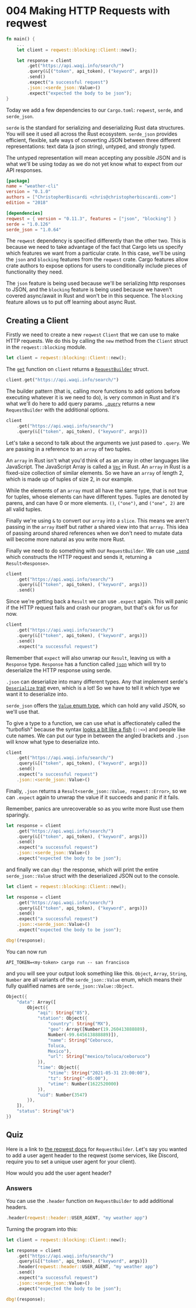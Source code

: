 # 004 Making HTTP Requests with reqwest

```rust
fn main() {
    ...
    let client = reqwest::blocking::Client::new();

    let response = client
        .get("https://api.waqi.info/search/")
        .query(&[("token", api_token), ("keyword", args)])
        .send()
        .expect("a successful request")
        .json::<serde_json::Value>()
        .expect("expected the body to be json");
}
```

Today we add a few dependencies to our `Cargo.toml`: `reqwest`, `serde`, and `serde_json`.

`serde` is the standard for serializing and deserializing Rust data structures. You will see it used all across the Rust ecosystem. `serde_json` provides efficient, flexible, safe ways of converting JSON between three different representations: text data (a json string), untyped, and strongly typed.

The untyped representation will mean accepting any possible JSON and is what we'll be using today as we do not yet know what to expect from our API responses.

```toml
[package]
name = "weather-cli"
version = "0.1.0"
authors = ["ChristopherBiscardi <chris@christopherbiscardi.com>"]
edition = "2018"

[dependencies]
reqwest = { version = "0.11.3", features = ["json", "blocking"] }
serde = "1.0.126"
serde_json = "1.0.64"
```

The `reqwest` dependency is specified differently than the other two. This is because we need to take advantage of the fact that Cargo lets us specify which features we want from a particular crate. In this case, we'll be using the `json` and `blocking` features from the `reqwest` crate. Cargo features allow crate authors to expose options for users to conditionally include pieces of functionality they need.

The `json` feature is being used because we'll be serializing http responses to JSON, and the `blocking` feature is being used because we haven't covered async/await in Rust and won't be in this sequence. The `blocking` feature allows us to put off learning about async Rust.

## Creating a Client

Firstly we need to create a new `reqwest` `Client` that we can use to make HTTP requests. We do this by calling the `new` method from the `Client` struct in the `reqwest::blocking` module.

```rust
let client = reqwest::blocking::Client::new();
```

The [`get`](https://docs.rs/reqwest/0.11.3/reqwest/blocking/struct.Client.html#method.get) function on `client` returns a [`RequestBuilder`](https://docs.rs/reqwest/0.11.3/reqwest/blocking/struct.RequestBuilder.html) struct.

```rust
client.get("https://api.waqi.info/search/")
```

The builder pattern (that is, calling more functions to add options before executing whatever it is we need to do), is very common in Rust and it's what we'll do here to add query params. [`.query`](https://docs.rs/reqwest/0.11.3/reqwest/blocking/struct.RequestBuilder.html#method.query) returns a new `RequestBuilder` with the additional options.

```rust
client
    .get("https://api.waqi.info/search/")
    .query(&[("token", api_token), ("keyword", args)])
```

Let's take a second to talk about the arguments we just pased to `.query`. We are passing in a reference to an `array` of two tuples.

An `array` in Rust isn't what you'd think of as an array in other languages like JavaScript. The JavaScript Array is called a [`Vec`](https://doc.rust-lang.org/std/vec/struct.Vec.html) in Rust. An `array` in Rust is a fixed-size collection of similar elements. So we have an `array` of length 2, which is made up of tuples of size 2, in our example.

While the elements of an `array` must all have the same type, that is not true for tuples, whose elements can have different types. Tuples are denoted by parens, and can have 0 or more elements. `()`, `("one")`, and `("one", 2)` are all valid tuples.

Finally we're using `&` to convert our `array` into a `slice`. This means we aren't passing in the `array` itself but rather a shared view into that `array`. This idea of passing around shared references when we don't need to mutate data will become more natural as you write more Rust.

Finally we need to do something with our `RequestBuilder`. We can use [`.send`](https://docs.rs/reqwest/0.11.3/reqwest/blocking/struct.RequestBuilder.html#method.send) which constructs the HTTP request and sends it, returning a `Result<Response>`.

```rust
client
    .get("https://api.waqi.info/search/")
    .query(&[("token", api_token), ("keyword", args)])
    .send()
```

Since we're getting back a `Result` we can use `.expect` again. This will panic if the HTTP request fails and crash our program, but that's ok for us for now.

```rust
client
    .get("https://api.waqi.info/search/")
    .query(&[("token", api_token), ("keyword", args)])
    .send()
    .expect("a successful request")
```

Remember that `expect` will also unwrap our `Result`, leaving us with a `Response` type. `Response` has a function called [`json`](https://docs.rs/reqwest/0.11.3/reqwest/blocking/struct.Response.html#method.json) which will try to deserialize the HTTP response using serde.

`.json` can deserialize into many different types. Any that implement serde's [`Deserialize` trait](https://docs.serde.rs/serde/trait.Deserialize.html) even, which is a lot! So we have to tell it which type we want it to deserialize into.

`serde_json` offers the [`Value` enum type](https://docs.serde.rs/serde_json/value/enum.Value.html), which can hold any valid JSON, so we'll use that.

To give a type to a function, we can use what is affectionately called the "turbofish" because the syntax [looks a bit like a fish](https://turbo.fish/) (`::<>`) and people like cute names. We can put our type in between the angled brackets and `.json` will know what type to deserialize into.

```rust
client
    .get("https://api.waqi.info/search/")
    .query(&[("token", api_token), ("keyword", args)])
    .send()
    .expect("a successful request")
    .json::<serde_json::Value>()
```

Finally, `.json` returns a `Result<serde_json::Value, reqwest::Error>`, so we can `.expect` again to unwrap the value if it succeeds and panic if it fails.

Remember, panics are unrecoverable so as you write more Rust use them sparingly.

```rust
let response = client
    .get("https://api.waqi.info/search/")
    .query(&[("token", api_token), ("keyword", args)])
    .send()
    .expect("a successful request")
    .json::<serde_json::Value>()
    .expect("expected the body to be json");
```

and finally we can `dbg!` the response, which will print the entire `serde_json::Value` struct with the deserialized JSON out to the console.

```rust
let client = reqwest::blocking::Client::new();

let response = client
    .get("https://api.waqi.info/search/")
    .query(&[("token", api_token), ("keyword", args)])
    .send()
    .expect("a successful request")
    .json::<serde_json::Value>()
    .expect("expected the body to be json");

dbg!(response);
```

You can now run

```shell
API_TOKEN=<my-token> cargo run -- san francisco
```

and you will see your output look something like this. `Object`, `Array`, `String`, `Number` are all variants of the `serde_json::Value` enum, which means their fully qualified names are `serde_json::Value::Object`.

```rust
Object({
    "data": Array([
        Object({
            "aqi": String("85"),
            "station": Object({
                "country": String("MX"),
                "geo": Array([Number(19.260413888889),
                Number(-99.645613888889)]),
                "name": String("Ceboruco,
                Toluca,
                Mexico"),
                "url": String("mexico/toluca/ceboruco")
            }),
            "time": Object({
                "stime": String("2021-05-31 23:00:00"),
                "tz": String("-05:00"),
                "vtime": Number(1622520000)
            }),
            "uid": Number(3547)
        }),
    ]),
    "status": String("ok")
})
```

## Quiz

Here is a link to [the reqwest docs](https://docs.rs/reqwest/0.11.3/reqwest/blocking/struct.RequestBuilder.html) for `RequestBuilder`. Let's say you wanted to add a user agent header to the reqwest (some services, like Discord, require you to set a unique user agent for your client).

How would you add the user agent header?

### Answers

You can use the `.header` function on `RequestBuilder` to add additional headers.

```rust
.header(reqwest::header::USER_AGENT, "my weather app")
```

Turning the program into this:

```rust
let client = reqwest::blocking::Client::new();

let response = client
    .get("https://api.waqi.info/search/")
    .query(&[("token", api_token), ("keyword", args)])
    .header(reqwest::header::USER_AGENT, "my weather app")
    .send()
    .expect("a successful request")
    .json::<serde_json::Value>()
    .expect("expected the body to be json");

dbg!(response);
```
